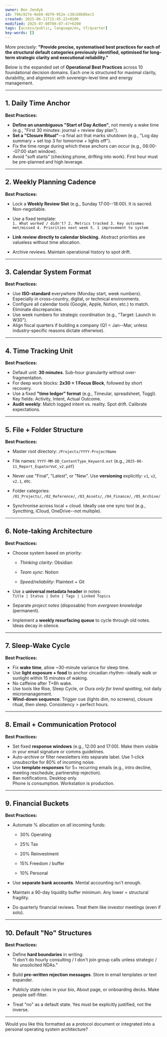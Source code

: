 ```yaml
---
owner: Ben Jendyk
id: 796c927e-8eb9-4bf9-952e-c38cb0b06ec5
created: 2025-06-11T15:45:22+0200
modified: 2025-07-08T06:07:47+0200
tags: [access/public, language/en, tf/quarter]
key-words: []
---
```


More precisely: **"Provide precise, systematised best practices for each of the structural default categories previously identified, optimised for long-term strategic clarity and executional reliability."**

Below is the expanded set of **Operational Best Practices** across 10 foundational decision domains. Each one is structured for maximal clarity, durability, and alignment with sovereign-level time and energy management.
* * *

## 1. **Daily Time Anchor**

**Best Practices:**

- **Define an unambiguous "Start of Day Action"**, not merely a wake time (e.g., "First 30 minutes: journal + review day plan").
- **Set a "Closure Ritual"**--a final act that marks shutdown (e.g., "Log day summary + set top 3 for tomorrow + lights off").
- Fix the time _range_ during which these anchors can occur (e.g., 06:00--07:00 start window).
- Avoid "soft starts" (checking phone, drifting into work). First hour must be pre-planned and high leverage.
* * *

## 2. **Weekly Planning Cadence**

**Best Practices:**

- Lock a **Weekly Review Slot** (e.g., Sunday 17:00--18:00). It is sacred. Non-negotiable.
- Use a fixed template:  
`1. What worked / didn't? 2. Metrics tracked 3. Key outcomes met/missed 4. Priorities next week 5. 1 improvement to system`

- **Link review directly to calendar blocking.** Abstract priorities are valueless without time allocation.
- Archive reviews. Maintain operational history to spot drift.
* * *

## 3. **Calendar System Format**

**Best Practices:**

- Use **ISO-standard** everywhere (Monday start, week numbers). Especially in cross-country, digital, or technical environments.
- Configure all calendar tools (Google, Apple, Notion, etc.) to match. Eliminate discrepancies.
- Use week numbers for strategic coordination (e.g., "Target: Launch in W30").
- Align fiscal quarters if building a company (Q1 = Jan--Mar, unless industry-specific reasons dictate otherwise).
* * *

## 4. **Time Tracking Unit**

**Best Practices:**

- Default unit: **30 minutes**. Sub-hour granularity without over-fragmentation.
- For deep work blocks: **2x30 = 1 Focus Block**, followed by short recovery.
- Use a fixed **"time ledger" format** (e.g., Timeular, spreadsheet, Toggl). Key fields: Activity, Intent, Actual Outcome.
- **Audit weekly**: Match logged intent vs. reality. Spot drift. Calibrate expectations.
* * *

## 5. **File + Folder Structure**

**Best Practices:**

- Master root directory: `/Projects/YYYY-ProjectName`
- File names: `YYYY-MM-DD_ContentType_Keyword.ext` (e.g., `2025-06-11_Report_EupatorVoC_v2.pdf`)
- Never use "Final", "Latest", or "New". Use **versioning** explicitly: `v1`, `v2`, `v2.1`, etc.
- Folder categories:  
`/01_Projects/`, `/02_Reference/`, `/03_Assets/`, `/04_Finance/`, `/05_Archive/`

- Synchronise across local + cloud. Ideally use one sync tool (e.g., Syncthing, iCloud, OneDrive--not multiple).
* * *

## 6. **Note-taking Architecture**

**Best Practices:**

- Choose system based on priority:

    - _Thinking clarity_: Obsidian

    - _Team sync_: Notion

    - _Speed/reliability_: Plaintext + Git
- Use a **universal metadata header** in notes:  
`Title | Status | Date | Tags | Linked Topics`

- Separate _project notes_ (disposable) from _evergreen knowledge_ (permanent).
- Implement a **weekly resurfacing queue** to cycle through old notes. Ideas decay in silence.
* * *

## 7. **Sleep-Wake Cycle**

**Best Practices:**

- Fix **wake time**, allow ~30-minute variance for sleep time.
- Use **light exposure + food** to anchor circadian rhythm--ideally walk or sunlight within 15 minutes of waking.
- No caffeine after T+6h wake.
- Use tools like Rise, Sleep Cycle, or Oura _only for trend spotting_, not daily micromanagement.
- **Wind-down sequence**: Trigger cue (lights dim, no screens), closure ritual, then sleep. Consistency > perfect hours.
* * *

## 8. **Email + Communication Protocol**

**Best Practices:**

- Set fixed **response windows** (e.g., 12:00 and 17:00). Make them visible in your email signature or comms guidelines.
- Auto-archive or filter newsletters into separate label. Use 1-click unsubscribe for 80% of incoming noise.
- Use **template responses** for 5+ recurring emails (e.g., intro decline, meeting reschedule, partnership rejection).
- Ban notifications. Desktop only.  
Phone is consumption. Workstation is production.

* * *

## 9. **Financial Buckets**

**Best Practices:**

- Automate % allocation on _all_ incoming funds:

    - 30% Operating

    - 25% Tax

    - 20% Reinvestment

    - 15% Freedom / buffer

    - 10% Personal
- Use **separate bank accounts**. Mental accounting isn't enough.
- Maintain a 90-day liquidity buffer minimum. Any lower = structural fragility.
- Do quarterly financial reviews. Treat them like investor meetings (even if solo).
* * *

## 10. **Default "No" Structures**

**Best Practices:**

- Define **hard boundaries** in writing:  
"I don't do hourly consulting / I don't join group calls unless strategic / No unsolicited NDAs."

- Build **pre-written rejection messages**. Store in email templates or text expander.
- Publicly state rules in your bio, About page, or onboarding decks. Make people self-filter.
- Treat "no" as a default state. Yes must be explicitly justified, not the inverse.
* * *

Would you like this formatted as a protocol document or integrated into a personal operating system architecture?
